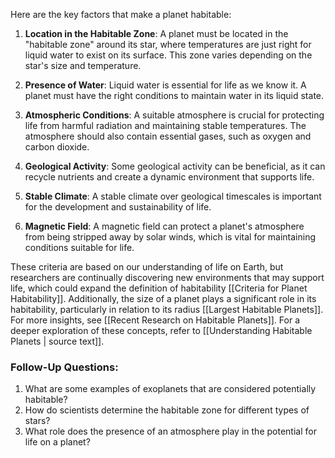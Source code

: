 Here are the key factors that make a planet habitable:

1. **Location in the Habitable Zone**: A planet must be located in the "habitable zone" around its star, where temperatures are just right for liquid water to exist on its surface. This zone varies depending on the star's size and temperature.

2. **Presence of Water**: Liquid water is essential for life as we know it. A planet must have the right conditions to maintain water in its liquid state.

3. **Atmospheric Conditions**: A suitable atmosphere is crucial for protecting life from harmful radiation and maintaining stable temperatures. The atmosphere should also contain essential gases, such as oxygen and carbon dioxide.

4. **Geological Activity**: Some geological activity can be beneficial, as it can recycle nutrients and create a dynamic environment that supports life.

5. **Stable Climate**: A stable climate over geological timescales is important for the development and sustainability of life.

6. **Magnetic Field**: A magnetic field can protect a planet's atmosphere from being stripped away by solar winds, which is vital for maintaining conditions suitable for life.

These criteria are based on our understanding of life on Earth, but researchers are continually discovering new environments that may support life, which could expand the definition of habitability [[Criteria for Planet Habitability]]. Additionally, the size of a planet plays a significant role in its habitability, particularly in relation to its radius [[Largest Habitable Planets]]. For more insights, see [[Recent Research on Habitable Planets]]. For a deeper exploration of these concepts, refer to [[Understanding Habitable Planets | source text]]. 

### Follow-Up Questions:
1. What are some examples of exoplanets that are considered potentially habitable?
2. How do scientists determine the habitable zone for different types of stars?
3. What role does the presence of an atmosphere play in the potential for life on a planet?